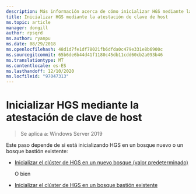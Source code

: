 ```yaml
---
description: Más información acerca de cómo inicializar HGS mediante la atestación de clave de host
title: Inicializar HGS mediante la atestación de clave de host
ms.topic: article
manager: dongill
author: rpsqrd
ms.author: ryanpu
ms.date: 08/29/2018
ms.openlocfilehash: 48d1d7fe1df78021fb6dfda0c479e331e8b6900c
ms.sourcegitcommit: 65b6de6b44d41f1180c45db11cdd60cb2a093b46
ms.translationtype: MT
ms.contentlocale: es-ES
ms.lasthandoff: 12/10/2020
ms.locfileid: "97047313"
---
```

# <a name="initialize-hgs-using-host-key-attestation"></a>Inicializar HGS mediante la atestación de clave de host

>Se aplica a: Windows Server 2019

Este paso depende de si está inicializando HGS en un bosque nuevo o un bosque bastión existente:

- [Inicializar el clúster de HGS en un nuevo bosque (valor predeterminado)](guarded-fabric-initialize-hgs-key-mode-default.md)

  O bien

- [Inicializar el clúster de HGS en un bosque bastión existente](guarded-fabric-initialize-hgs-key-mode-bastion.md)





